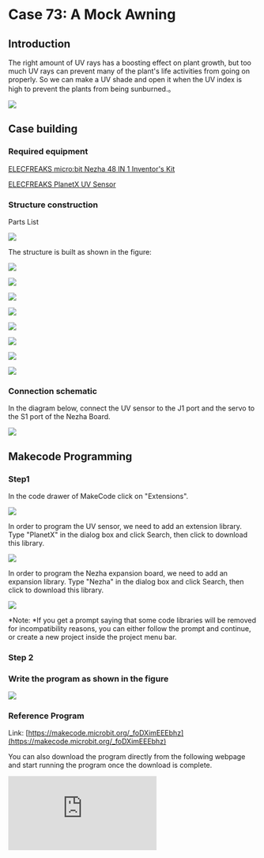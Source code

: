# Case 73: A Mock Awning

## Introduction

The right amount of UV rays has a boosting effect on plant growth, but too much UV rays can prevent many of the plant's life activities from going on properly. So we can make a UV shade and open it when the UV index is high to prevent the plants from being sunburned.。

![](./images/neza-inventor-s-kit-case-73-01.png)

## Case building

### Required equipment

[ELECFREAKS micro:bit Nezha 48 IN 1 Inventor's Kit ](https://www.elecfreaks.com/nezha-inventor-s-kit-for-micro-bit-without-micro-bit-board.html)

[ELECFREAKS PlanetX UV Sensor](https://www.elecfreaks.com/planetx-uv.html)


### Structure construction

Parts List

![](./images/neza-inventor-s-kit-case-73-02.png)

The structure is built as shown in the figure:

![](./images/neza-inventor-s-kit-step-73-01.png)

![](./images/neza-inventor-s-kit-step-73-02.png)

![](./images/neza-inventor-s-kit-step-73-03.png)

![](./images/neza-inventor-s-kit-step-73-04.png)

![](./images/neza-inventor-s-kit-step-73-05.png)

![](./images/neza-inventor-s-kit-step-73-06.png)

![](./images/neza-inventor-s-kit-step-73-07.png)

![](./images/neza-inventor-s-kit-step-73-08.png)


### Connection schematic

In the diagram below, connect the UV sensor to the J1 port and the servo to the S1 port of the Nezha Board.

![](./images/neza-inventor-s-kit-case-73-03.png)


## Makecode Programming

### Step1
In the code drawer of MakeCode click on "Extensions".

![](./images/neza-inventor-s-kit-case-37-04.png)

In order to program the UV sensor, we need to add an extension library. Type "PlanetX" in the dialog box and click Search, then click to download this library.

![](./images/neza-inventor-s-kit-case-37-05.png)

In order to program the Nezha expansion board, we need to add an expansion library. Type "Nezha" in the dialog box and click Search, then click to download this library.

![](./images/neza-inventor-s-kit-case-37-06.png)

*Note: *If you get a prompt saying that some code libraries will be removed for incompatibility reasons, you can either follow the prompt and continue, or create a new project inside the project menu bar.

### Step 2

### Write the program as shown in the figure

![](./images/neza-inventor-s-kit-case-73-06.png)

### Reference Program

Link: [https://makecode.microbit.org/_foDXimEEEbhz](https://makecode.microbit.org/_foDXimEEEbhz)

You can also download the program directly from the following webpage and start running the program once the download is complete.

<div
    style={{
        position: 'relative',
        paddingBottom: '60%',
        overflow: 'hidden',
    }}
>
    <iframe
        src="https://makecode.microbit.org/_foDXimEEEbhz"
        frameborder="0"
        sandbox="allow-popups allow-forms allow-scripts allow-same-origin"
        style={{
            position: 'absolute',
            width: '100%',
            height: '100%',
        }}
    />
</div>



### Results
The UV sensor is used to detect the current ambient UV index, and the shade is opened when the UV index is too high.

![](./images/neza-inventor-s-kit-case-73.gif)
